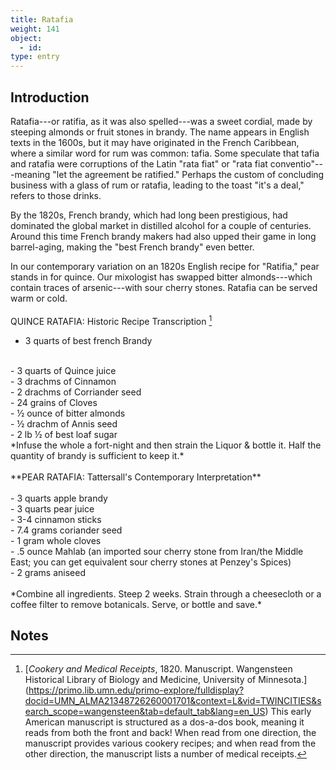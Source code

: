 ```yaml
---
title: Ratafia
weight: 141
object:
  - id:
type: entry
---
```



## Introduction ##

Ratafia---or ratifia, as it was also spelled---was a sweet cordial, made by steeping almonds or fruit stones in brandy. The name appears in English texts in the 1600s, but it may have originated in the French Caribbean, where a similar word for rum was common: tafia. Some speculate that tafia and ratafia were corruptions of the Latin "rata fiat" or "rata fiat conventio"---meaning "let the agreement be ratified." Perhaps the custom of concluding business with a glass of rum or ratafia, leading to the toast "it's a deal," refers to those drinks.

By the 1820s, French brandy, which had long been prestigious, had dominated the global market in distilled alcohol for a couple of centuries. Around this time French brandy makers had also upped their game in long barrel-aging, making the "best French brandy" even better.

In our contemporary variation on an 1820s English recipe for "Ratifia," pear stands in for quince. Our mixologist has swapped bitter almonds---which contain traces of arsenic---with sour cherry stones. Ratafia can be served warm or cold.
<br>
<br>
<span class="gray-text">
QUINCE RATAFIA: Historic Recipe Transcription [^1]
<br>
- 3 quarts of best french Brandy
<br>
- 3 quarts of Quince juice
<br>
- 3 drachms of Cinnamon
<br>
- 2 drachms of Corriander seed
<br>
- 24 grains of Cloves
<br>
- ½ ounce of bitter almonds
<br>
- ½ drachm of Annis seed
<br>
- 2 lb ½ of best loaf sugar
<br>
*Infuse the whole a fort-night and then strain the Liquor & bottle it. Half the quantity of brandy is sufficient to keep it.*
</span>
<br>
<br>

<div class="boxed">
**PEAR RATAFIA: Tattersall's Contemporary Interpretation**
<br>
<br>
- 3 quarts apple brandy
<br>
- 3 quarts pear juice
<br>
- 3-4 cinnamon sticks
<br>
- 7.4 grams coriander seed
<br>
- 1 gram whole cloves
<br>
- .5 ounce Mahlab (an imported sour cherry stone from Iran/the Middle East; you can get equivalent sour cherry stones at Penzey's Spices)
<br>
- 2 grams aniseed
<br>
<br>
*Combine all ingredients. Steep 2 weeks. Strain through a cheesecloth or a coffee filter to remove botanicals. Serve, or bottle and save.*
</div>


## Notes ##

[^1]: [*Cookery and Medical Receipts*, 1820. Manuscript. Wangensteen Historical Library of Biology and Medicine, University of Minnesota.] (https://primo.lib.umn.edu/primo-explore/fulldisplay?docid=UMN_ALMA21348726260001701&context=L&vid=TWINCITIES&search_scope=wangensteen&tab=default_tab&lang=en_US) This early American manuscript is structured as a dos-a-dos book, meaning it reads from both the front and back! When read from one direction, the manuscript provides various cookery recipes; and when read from the other direction, the manuscript lists a number of medical receipts.
